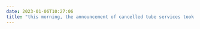 ```yaml
---
date: 2023-01-06T10:27:06
title: "this morning, the announcement of cancelled tube services took longer than my transfer from one of the surviving lines to another. it was so loud too. it was like an art installation."
---
```


